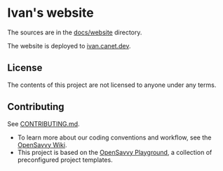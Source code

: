# Ivan's website

The sources are in the [docs/website](docs/website) directory.

The website is deployed to [ivan.canet.dev](https://ivan.canet.dev).

## License

The contents of this project are not licensed to anyone under any terms. 

## Contributing

See [CONTRIBUTING.md](CONTRIBUTING.md).
- To learn more about our coding conventions and workflow, see the [OpenSavvy Wiki](https://gitlab.com/opensavvy/wiki/-/blob/main/README.md#wiki).
- This project is based on the [OpenSavvy Playground](docs/playground/README.md), a collection of preconfigured project templates.
